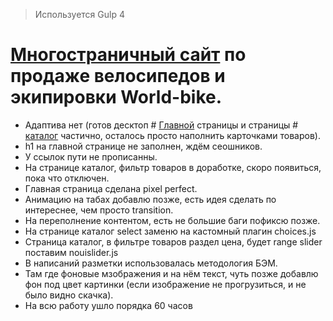 > Используется Gulp 4

# [Многостраничный сайт](https://alexlancev.github.io/world-bike/) по продаже велосипедов и экипировки World-bike.

- Адаптива нет (готов десктоп # [Главной](https://alexlancev.github.io/world-bike/) страницы и страницы # [каталог](https://alexlancev.github.io/world-bike/catalog-page.html) частично, осталось просто наполнить карточками товаров).
- h1 на главной странице не заполнен, ждём сеошников.
- У ссылок пути не прописанны.
- На странице каталог, фильтр товаров в доработке, скоро появиться, пока что отключен.
- Главная страница сделана pixel perfect.
- Анимацию на табах добавлю позже, есть идея сделать по интереснее, чем просто transition.
- На переполнение контентом, есть не большие баги пофиксю позже.
- На странице каталог select заменю на кастомный плагин choices.js
- Страница каталог, в фильтре товаров раздел цена, будет range slider поставим nouislider.js
- В написаний разметки использовалась методология БЭМ.
- Там где фоновые мзображения и на нём текст, чуть позже добавлю фон под цвет картинки (если изображение не прогрузиться, и не было видно скачка).
- На всю работу ушло порядка 60 часов
